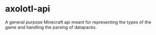 # axolotl-api
A general purpose Minecraft api meant for representing the types of the game and handling the parsing of datapacks. 

